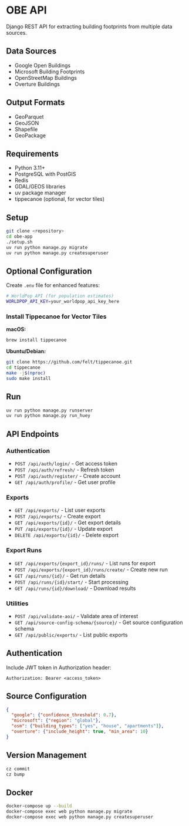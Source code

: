 # OBE API

Django REST API for extracting building footprints from multiple data sources.

## Data Sources

- Google Open Buildings
- Microsoft Building Footprints  
- OpenStreetMap Buildings
- Overture Buildings

## Output Formats

- GeoParquet
- GeoJSON
- Shapefile
- GeoPackage

## Requirements

- Python 3.11+
- PostgreSQL with PostGIS
- Redis
- GDAL/GEOS libraries
- uv package manager
- tippecanoe (optional, for vector tiles)

## Setup

```bash
git clone <repository>
cd obe-app
./setup.sh
uv run python manage.py migrate
uv run python manage.py createsuperuser
```

## Optional Configuration

Create `.env` file for enhanced features:

```bash
# WorldPop API (for population estimates)
WORLDPOP_API_KEY=your_worldpop_api_key_here
```

### Install Tippecanoe for Vector Tiles

**macOS:**
```bash
brew install tippecanoe
```

**Ubuntu/Debian:**
```bash
git clone https://github.com/felt/tippecanoe.git
cd tippecanoe
make -j$(nproc)
sudo make install
```

## Run

```bash
uv run python manage.py runserver
uv run python manage.py run_huey
```

## API Endpoints

### Authentication
- `POST /api/auth/login/` - Get access token
- `POST /api/auth/refresh/` - Refresh token
- `POST /api/auth/register/` - Create account
- `GET /api/auth/profile/` - Get user profile

### Exports
- `GET /api/exports/` - List user exports
- `POST /api/exports/` - Create export
- `GET /api/exports/{id}/` - Get export details
- `PUT /api/exports/{id}/` - Update export
- `DELETE /api/exports/{id}/` - Delete export

### Export Runs
- `GET /api/exports/{export_id}/runs/` - List runs for export
- `POST /api/exports/{export_id}/runs/create/` - Create new run
- `GET /api/runs/{id}/` - Get run details
- `POST /api/runs/{id}/start/` - Start processing
- `GET /api/runs/{id}/download/` - Download results

### Utilities
- `POST /api/validate-aoi/` - Validate area of interest
- `GET /api/source-config-schema/{source}/` - Get source configuration schema
- `GET /api/public/exports/` - List public exports

## Authentication

Include JWT token in Authorization header:
```
Authorization: Bearer <access_token>
```

## Source Configuration

```json
{
  "google": {"confidence_threshold": 0.7},
  "microsoft": {"region": "global"}, 
  "osm": {"building_types": ["yes", "house", "apartments"]},
  "overture": {"include_height": true, "min_area": 10}
}
```

## Version Management

```bash
cz commit
cz bump
```

## Docker

```bash
docker-compose up --build
docker-compose exec web python manage.py migrate
docker-compose exec web python manage.py createsuperuser
```
